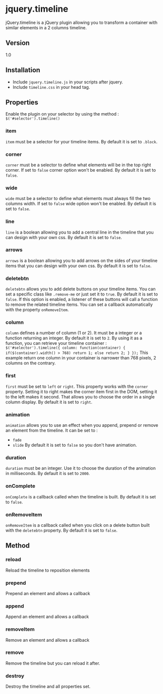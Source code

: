 jquery.timeline
===============

jQuery.timeline is a jQuery plugin allowing you to transform a container with similar elements in a 2 columns timeline.

## Version
1.0

## Installation
* Include `jquery.timeline.js` in your scripts after jquery.
* Include `timeline.css` in your head tag.

## Properties
Enable the plugin on your selector by using the method :
`$('#selector').timeline()`


### item
`item` must be a selector for your timeline items. By default it is set to `.block`.

### corner
`corner` must be a selector to define what elements will be in the top right corner. If set to `false` corner option won't be enabled. By default it is set to `false`.

### wide
`wide` must be a selector to define what elements must always fill the two columns width. If set to `false` wide option won't be enabled. By default it is set to `false`.

### line
`line` is a boolean allowing you to add a central line in the timeline that you can design with your own css. By default it is set to `false`.

### arrows
`arrows` is a boolean allowing you to add arrows on the sides of your timeline items that you can design with your own css. By default it is set to `false`.

### deletebtn
`deletebtn` allows you to add delete buttons on your timeline items. You can set a specific class like `.remove-me` or just set it to `true`. By default it is set to `false`.
If this option is enabled, a listener of these buttons will call a function to remove the related timeline items. You can set a callback automatically with the property `onRemoveItem`.

### column
`column` defines a number of column (1 or 2). It must be a integer or a function returning an integer. By default it is set to `2`.
By using it as a function, you can retrieve your timeline container :
`
	$('#selector').timeline({
		column: function(container) {
			if($(container).width() > 768) return 1;
			else return 2;
		}
	});
`
This example return one column in your container is narrower than 768 pixels, 2 columns on the contrary.

### first
`first` must be set to `left` or `right`. This property works with the `corner` property. Setting it to right makes the corner item first in the DOM, setting it to the left makes it second.
That allows you to choose the order in a single column display. By default it is set to `right`.

### animation
`animation` allows you to use an effect when you append, prepend or remove an element from the timeline. It can be set to :
* `fade`
* `slide`
By default it is set to `false` so you don't have animation.

### duration
`duration` must be an integer. Use it to choose the duration of the animation in milliseconds. By default it is set to `2000`.

### onComplete
`onComplete` is a callback called when the timeline is built. By default it is set to `false`.

### onRemoveItem
`onRemoveItem` is a callback called when you click on a delete button built with the `deletebtn` property. By default it is set to `false`.

## Method

### reload
Reload the timeline to reposition elements

### prepend
Prepend an element and allows a callback

### append
Append an element and allows a callback

### removeItem
Remove an element and allows a callback

### remove
Remove the timeline but you can reload it after.

### destroy
Destroy the timeline and all properties set.